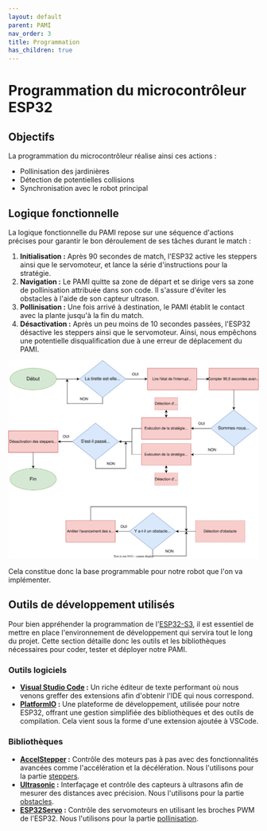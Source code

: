 ```yaml
---
layout: default
parent: PAMI
nav_order: 3
title: Programmation
has_children: true
---
```


# Programmation du microcontrôleur ESP32

## Objectifs

La programmation du microcontrôleur réalise ainsi ces actions :
- Pollinisation des jardinières
- Détection de potentielles collisions
- Synchronisation avec le robot principal

## Logique fonctionnelle

La logique fonctionnelle du PAMI repose sur une séquence d'actions précises pour garantir le bon déroulement de ses tâches durant le match :

1. **Initialisation :** Après 90 secondes de match, l'ESP32 active les steppers ainsi que le servomoteur, et lance la série d'instructions pour la stratégie.
2. **Navigation :** Le PAMI quitte sa zone de départ et se dirige vers sa zone de pollinisation attribuée dans son code. Il s'assure d'éviter les obstacles à l'aide de son capteur ultrason.
3. **Pollinisation :** Une fois arrivé à destination, le PAMI établit le contact avec la plante jusqu'à la fin du match.
4. **Désactivation :** Après un peu moins de 10 secondes passées, l'ESP32 désactive les steppers ainsi que le servomoteur. Ainsi, nous empêchons une potentielle disqualification due à une erreur de déplacement du PAMI.

![Algorigramme PAMI](../images/algorigramme_pami.drawio.svg)

Cela constitue donc la base programmable pour notre robot que l'on va implémenter.

## Outils de développement utilisés

Pour bien appréhender la programmation de l'[ESP32-S3](https://www.espressif.com/en/products/socs/esp32-s3), il est essentiel de mettre en place l'environnement de développement qui servira tout le long du projet. Cette section détaille donc les outils et les bibliothèques nécessaires pour coder, tester et déployer notre PAMI.

### Outils logiciels

- **[Visual Studio Code](https://code.visualstudio.com/) :** Un riche éditeur de texte performant où nous venons greffer des extensions afin d'obtenir l'IDE qui nous correspond.
- **[PlatformIO](https://platformio.org/) :** Une plateforme de développement, utilisée pour notre ESP32, offrant une gestion simplifiée des bibliothèques et des outils de compilation. Cela vient sous la forme d'une extension ajoutée à VSCode.

### Bibliothèques

- **[AccelStepper](https://github.com/waspinator/AccelStepper) :** Contrôle des moteurs pas à pas avec des fonctionnalités avancées comme l'accélération et la décélération. Nous l'utilisons pour la partie [steppers](./Steppers_Pamis.html).
- **[Ultrasonic](https://github.com/ErickSimoes/Ultrasonic) :** Interfaçage et contrôle des capteurs à ultrasons afin de mesurer des distances avec précision. Nous l'utilisons pour la partie [obstacles](./Obstacles_Pamis.html).
- **[ESP32Servo](https://github.com/jkb-git/ESP32Servo) :** Contrôle des servomoteurs en utilisant les broches PWM de l'ESP32. Nous l'utilisons pour la partie [pollinisation](./Pollinisation_Pamis.html).
